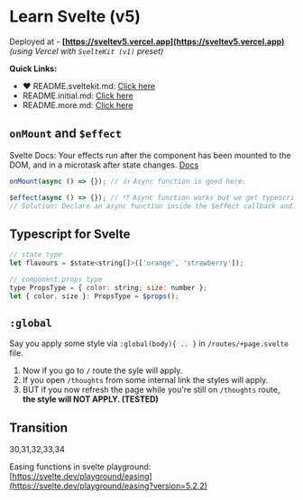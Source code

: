 # Learn Svelte (v5)

Deployed at - **[https://sveltev5.vercel.app](https://sveltev5.vercel.app)** _(using Vercel with `SvelteKit (v1)` preset)_

**Quick Links:**

- ❤️ README.sveltekit.md: [Click here](./README.sveltekit.md)
- README.initial.md: [Click here](./README.initial.md)
- README.more.md: [Click here](./README.more.md)

## `onMount` and `$effect`

Svelte Docs: Your effects run after the component has been mounted to the DOM, and in a microtask after state changes. [Docs](https://svelte.dev/docs/svelte/$effect)

```ts
onMount(async () => {}); // 👍 Async function is good here.

$effect(async () => {}); // 👎 Async function works but we get typescript error that an async can not be accepted. (Svelte issue: https://github.com/sveltejs/svelte/issues/9946)
// Solution: Declare an async function inside the $effect callback and call that function.
```

## Typescript for Svelte

```jsx
// state type
let flavours = $state<string[]>(['orange', 'strawberry']);

// component props type
type PropsType = { color: string; size: number };
let { color, size }: PropsType = $props();
```

## `:global`

Say you apply some style via `:global(body){ .. }` in `/routes/+page.svelte` file.

1. Now if you go to `/` route the syle will apply.
2. If you open `/thoughts` from some internal link the styles will apply.
3. BUT if you now refresh the page while you're still on `/thoughts` route, **the style will NOT APPLY. (TESTED)**

## Transition

30,31,32,33,34

Easing functions in svelte playground: [https://svelte.dev/playground/easing](https://svelte.dev/playground/easing?version=5.2.2)
